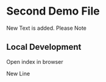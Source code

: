 # Second Demo File

New Text is added. Please Note

## Local Development

Open index in browser

New Line